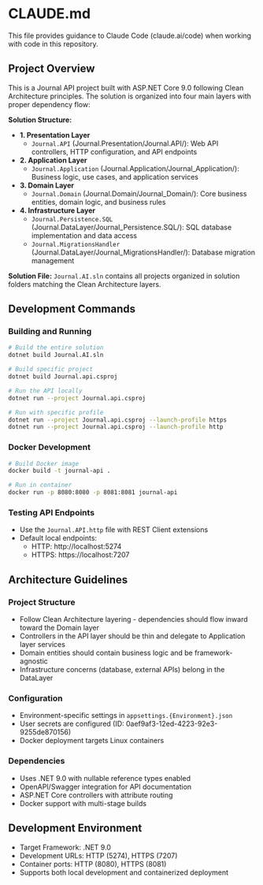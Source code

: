 # CLAUDE.md

This file provides guidance to Claude Code (claude.ai/code) when working with code in this repository.

## Project Overview

This is a Journal API project built with ASP.NET Core 9.0 following Clean Architecture principles. The solution is organized into four main layers with proper dependency flow:

**Solution Structure:**
- **1. Presentation Layer**
  - `Journal.API` (Journal.Presentation/Journal.API/): Web API controllers, HTTP configuration, and API endpoints
- **2. Application Layer** 
  - `Journal.Application` (Journal.Application/Journal_Application/): Business logic, use cases, and application services
- **3. Domain Layer**
  - `Journal.Domain` (Journal.Domain/Journal_Domain/): Core business entities, domain logic, and business rules
- **4. Infrastructure Layer**
  - `Journal.Persistence.SQL` (Journal.DataLayer/Journal_Persistence.SQL/): SQL database implementation and data access
  - `Journal.MigrationsHandler` (Journal.DataLayer/Journal_MigrationsHandler/): Database migration management

**Solution File:** `Journal.AI.sln` contains all projects organized in solution folders matching the Clean Architecture layers.

## Development Commands

### Building and Running
```bash
# Build the entire solution
dotnet build Journal.AI.sln

# Build specific project
dotnet build Journal.api.csproj

# Run the API locally
dotnet run --project Journal.api.csproj

# Run with specific profile
dotnet run --project Journal.api.csproj --launch-profile https
dotnet run --project Journal.api.csproj --launch-profile http
```

### Docker Development
```bash
# Build Docker image
docker build -t journal-api .

# Run in container
docker run -p 8080:8080 -p 8081:8081 journal-api
```

### Testing API Endpoints
- Use the `Journal.API.http` file with REST Client extensions
- Default local endpoints:
  - HTTP: http://localhost:5274
  - HTTPS: https://localhost:7207

## Architecture Guidelines

### Project Structure
- Follow Clean Architecture layering - dependencies should flow inward toward the Domain layer
- Controllers in the API layer should be thin and delegate to Application layer services
- Domain entities should contain business logic and be framework-agnostic
- Infrastructure concerns (database, external APIs) belong in the DataLayer

### Configuration
- Environment-specific settings in `appsettings.{Environment}.json`
- User secrets are configured (ID: 0aef9af3-12ed-4223-92e3-9255de870156)
- Docker deployment targets Linux containers

### Dependencies
- Uses .NET 9.0 with nullable reference types enabled
- OpenAPI/Swagger integration for API documentation
- ASP.NET Core controllers with attribute routing
- Docker support with multi-stage builds

## Development Environment
- Target Framework: .NET 9.0
- Development URLs: HTTP (5274), HTTPS (7207)
- Container ports: HTTP (8080), HTTPS (8081)
- Supports both local development and containerized deployment